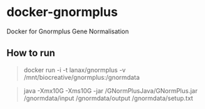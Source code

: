 # docker-gnormplus
Docker for Gnormplus Gene Normalisation

## How to run

> docker run -i -t lanax/gnormplus -v /mnt/biocreative/gnormplus:/gnormdata

> java -Xmx10G -Xms10G -jar /GNormPlusJava/GNormPlus.jar /gnormdata/input /gnormdata/output /gnormdata/setup.txt
